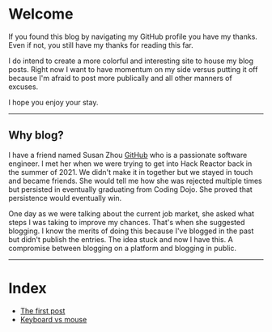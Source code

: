 # Welcome
If you found this blog by navigating my GitHub profile you have my thanks. Even if not, you still have my thanks for reading this far.

I do intend to create a more colorful and interesting site to house my blog posts. Right now I want to have momentum on my side versus putting it off because I'm afraid to post more publically and all other manners of excuses.

I hope you enjoy your stay.

---
## Why blog?
I have a friend named Susan Zhou [GitHub](https://github.com/ZhouSusan) who is a passionate software engineer. I met her when we were trying to get into Hack Reactor back in the summer of 2021. We didn't make it in together but we stayed in touch and became friends. She would tell me how she was rejected multiple times but persisted in eventually graduating from Coding Dojo. She proved that persistence would eventually win.

One day as we were talking about the current job market, she asked what steps I was taking to improve my chances. That's when she suggested blogging. I know the merits of doing this because I've blogged in the past but didn't publish the entries. The idea stuck and now I have this. A compromise between blogging on a platform and blogging in public.

---
# Index
- [The first post](blog_1.md)
- [Keyboard vs mouse](blog_2.md)